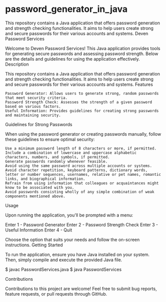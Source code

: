# password_generator_in_java
This repository contains a Java application that offers password generation and strength checking functionalities. It aims to help users create strong and secure passwords for their various accounts and systems.
Deven Password Services

Welcome to Deven Password Services! This Java application provides tools for generating secure passwords and assessing password strength. Below are the details and guidelines for using the application effectively.
Description

This repository contains a Java application that offers password generation and strength checking functionalities. It aims to help users create strong and secure passwords for their various accounts and systems.
Features

    Password Generator: Allows users to generate strong, random passwords that meet security criteria.
    Password Strength Check: Assesses the strength of a given password based on various factors.
    Useful Information: Provides guidelines for creating strong passwords and maintaining security.

Guidelines for Strong Passwords

When using the password generator or creating passwords manually, follow these guidelines to ensure optimal security:

    Use a minimum password length of 8 characters or more, if permitted.
    Include a combination of lowercase and uppercase alphabetic characters, numbers, and symbols, if permitted.
    Generate passwords randomly whenever feasible.
    Avoid using the same password across multiple accounts or systems.
    Avoid character repetition, keyboard patterns, dictionary words, letter or number sequences, usernames, relative or pet names, romantic links, and biographical information.
    Refrain from using information that colleagues or acquaintances might know to be associated with you.
    Avoid passwords consisting wholly of any simple combination of weak components mentioned above.

Usage

Upon running the application, you'll be prompted with a menu:



Enter 1 - Password Generator
Enter 2 - Password Strength Check
Enter 3 - Useful Information
Enter 4 - Quit

Choose the option that suits your needs and follow the on-screen instructions.
Getting Started

To run the application, ensure you have Java installed on your system. Then, simply compile and execute the provided Java file.



$ javac PasswordServices.java
$ java PasswordServices

Contributions

Contributions to this project are welcome! Feel free to submit bug reports, feature requests, or pull requests through GitHub.
